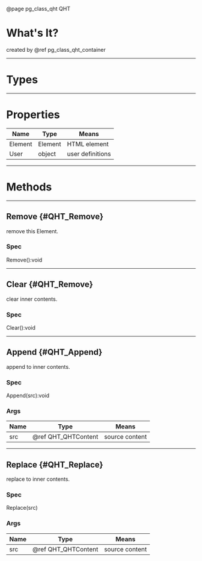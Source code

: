 ﻿@page pg_class_qht QHT

# What's It?

created by @ref pg_class_qht_container

-----
# Types

-----
# Properties

| Name | Type | Means |
|------|------|-------|
| Element | Element | HTML element |
| User | object | user definitions |

-----
# Methods

-----
## Remove {#QHT_Remove}

remove this Element.  

### Spec

Remove():void

-----
## Clear {#QHT_Remove}

clear inner contents.  

### Spec

Clear():void

-----
## Append {#QHT_Append}

append to inner contents.  

### Spec

Append(src):void

### Args

| Name | Type | Means |
|------|------|-------|
| src | @ref QHT_QHTContent | source content |

-----
## Replace {#QHT_Replace}

replace to inner contents.  

### Spec

Replace(src)

### Args

| Name | Type | Means |
|------|------|-------|
| src | @ref QHT_QHTContent | source content |
